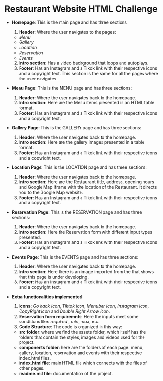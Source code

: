 # Restaurant Website HTML Challenge

  - **Homepage**: This is the main page and has three sections
      1. **Header**: Where the user navigates to the pages:
      - *Menu*
      - *Gallery*
      - *Location*
      - *Reservation*
      - *Events*
      2. **Intro section**: Has a video background that loops and autoplays.
      3. **Footer**: Has an Instagram and a Tikok link with their respective icons and a copyright text. This section is the same for all the pages where the user navigates.

  - **Menu Page**: This is the MENU page and has three sections:
    1. **Header**: Where the user navigates back to the homepage.
    2. **Intro section**: Here are the Menu items presented in an HTML table format.
    3. **Footer**: Has an Instagram and a Tikok link with their respective icons and a copyright text.
    
  - **Gallery Page**: This is the GALLERY page and has three sections:
    1. **Header**: Where the user navigates back to the homepage.
    2. **Intro section**: Here are the gallery images presented in a table format.
    3. **Footer**: Has an Instagram and a Tikok link with their respective icons and a copyright text.

  - **Location Page**: This is the LOCATION page and has three sections:
    1. **Header**: Where the user navigates back to the homepage.
    2. **Intro section**: Here are the Restaurant title, address, opening hours and Google Map iframe with the location of the Restaurant. It directs you to the Google Map website.
    3. **Footer**: Has an Instagram and a Tikok link with their respective icons and a copyright text.

  - **Reservation Page**: This is the RESERVATION page and has three sections:
    1. **Header**: Where the user navigates back to the homepage.
    2. **Intro section**: Here the Reservation form with different input types presented.
    3. **Footer**: Has an Instagram and a Tikok link with their respective icons and a copyright text.

  - **Events Page**: This is the EVENTS page and has three sections:
    1. **Header**: Where the user navigates back to the homepage.
    2. **Intro section**: Here there is an image imported from the that shows that this page is under developing.
    3. **Footer**: Has an Instagram and a Tikok link with their respective icons and a copyright text.

  - **Extra functionalities implemented** 
    1. **Icons**: *Go back Icon*, *Tiktok icon*, *Menubar icon*, *Instagram Icon*, *CopyRight icon* and *Double Right Arrow icon*.
    2. **Reservation form requiremnts**: Here the inputs meet some conditions like: *required* , *min*, *max*, etc.
    3. **Code Structure**: The code is organized in this way:
      - **src folder**: where we find the assets folder, which itself has the folders that contain the styles, images and videos used for the project.
      - **components folder**: here are the folders of each page: menu, gallery, location, reservation and events with their respective index.html files.
      - **index.html file**: main HTML file which connects with the files of other pages.
      - **readme.md file**: documentation of the project.